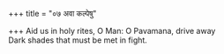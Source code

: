 +++
title = "०७ अवा कल्पेषु"

+++
Aid us in holy rites, O Man: O Pavamana, drive away  
     Dark shades that must be met in fight.